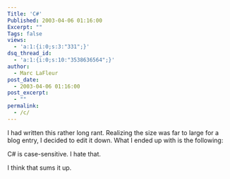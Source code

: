 ```yaml
---
Title: 'C#'
Published: 2003-04-06 01:16:00
Excerpt: ""
Tags: false
views:
  - 'a:1:{i:0;s:3:"331";}'
dsq_thread_id:
  - 'a:1:{i:0;s:10:"3538636564";}'
author:
  - Marc LaFleur
post_date:
  - 2003-04-06 01:16:00
post_excerpt:
  - ""
permalink:
  - /c/
---
```

I had written this rather long rant. Realizing the size was far to large for a blog entry, I decided to edit it down. What I ended up with is the following:

C# is case-sensitive. I hate that.

I think that sums it up.